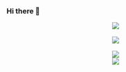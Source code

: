 ### Hi there 👋


<div align="center">
<img src="https://github-readme-stats.vercel.app/api/top-langs/?username=sena-22&&theme=material-palenight&show_icons=true"><br><br>
<img src="https://github-readme-stats.vercel.app/api?username=sena-22&show_icons=true">
</div> <br>

<div align="center">
<img src="https://img.shields.io/badge/Javascript-F7DF1E?style=flat-square&logo=JavaScript&logoColor=white"> <br>
  <img src = "https://img.shields.io/badge/tomato-tomato-red">
</div>




<!--
**sena-22/sena-22** is a ✨ _special_ ✨ repository because its `README.md` (this file) appears on your GitHub profile.




Here are some ideas to get you started:

- 🔭 I’m currently working on ...
- 🌱 I’m currently learning ...
- 👯 I’m looking to collaborate on ...
- 🤔 I’m looking for help with ...
- 💬 Ask me about ...
- 📫 How to reach me: ...
- 😄 Pronouns: ...
- ⚡ Fun fact: ...
-->
